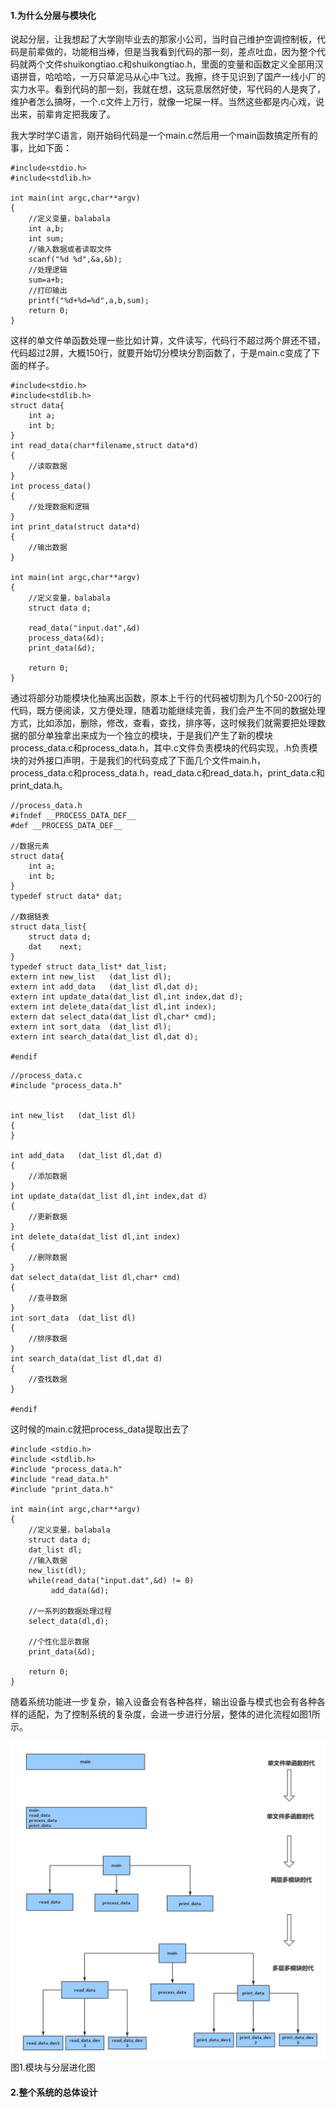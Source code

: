 #### 1.为什么分层与模块化

说起分层，让我想起了大学刚毕业去的那家小公司，当时自己维护空调控制板，代码是前辈做的，功能相当棒，但是当我看到代码的那一刻，差点吐血，因为整个代码就两个文件shuikongtiao.c和shuikongtiao.h，里面的变量和函数定义全部用汉语拼音，哈哈哈，一万只草泥马从心中飞过。我擦，终于见识到了国产一线小厂的实力水平。看到代码的那一刻，我就在想，这玩意居然好使，写代码的人是爽了，维护者怎么搞呀，一个.c文件上万行，就像一坨屎一样。当然这些都是内心戏，说出来，前辈肯定把我废了。

我大学时学C语言，刚开始码代码是一个main.c然后用一个main函数搞定所有的事，比如下面：

```
#include<stdio.h>
#include<stdlib.h>

int main(int argc,char**argv)
{
    //定义变量，balabala
    int a,b;
    int sum;
    //输入数据或者读取文件
    scanf("%d %d",&a,&b);
    //处理逻辑
    sum=a+b;
    //打印输出
    printf("%d+%d=%d",a,b,sum);
    return 0;
}
```

这样的单文件单函数处理一些比如计算，文件读写，代码行不超过两个屏还不错，代码超过2屏，大概150行，就要开始切分模块分割函数了，于是main.c变成了下面的样子。

```
#include<stdio.h>
#include<stdlib.h>
struct data{
    int a;
    int b;
}
int read_data(char*filename,struct data*d)
{
    //读取数据
}
int process_data()
{
    //处理数据和逻辑
}
int print_data(struct data*d)
{
    //输出数据
}

int main(int argc,char**argv)
{
    //定义变量，balabala
    struct data d;

    read_data("input.dat",&d)
    process_data(&d);
    print_data(&d);

    return 0;
}
```

通过将部分功能模块化抽离出函数，原本上千行的代码被切割为几个50-200行的代码，既方便阅读，又方便处理，随着功能继续完善，我们会产生不同的数据处理方式，比如添加，删除，修改，查看，查找，排序等，这时候我们就需要把处理数据的部分单独拿出来成为一个独立的模块，于是我们产生了新的模块process\_data.c和process\_data.h，其中.c文件负责模块的代码实现，.h负责模块的对外接口声明，于是我们的代码变成了下面几个文件main.h，process\_data.c和process\_data.h，read\_data.c和read\_data.h，print\_data.c和print\_data.h。

```
//process_data.h
#ifndef __PROCESS_DATA_DEF__
#def __PROCESS_DATA_DEF__

//数据元素
struct data{
    int a;
    int b;
}
typedef struct data* dat;

//数据链表
struct data_list{
    struct data d;
    dat    next;
}
typedef struct data_list* dat_list;
extern int new_list   (dat_list dl);
extern int add_data   (dat_list dl,dat d);
extern int update_data(dat_list dl,int index,dat d);
extern int delete_data(dat_list dl,int index);
extern dat select_data(dat_list dl,char* cmd);
extern int sort_data  (dat_list dl);
extern int search_data(dat_list dl,dat d);

#endif
```

```
//process_data.c
#include "process_data.h"


int new_list   (dat_list dl)
{
}

int add_data   (dat_list dl,dat d)
{
    //添加数据
}
int update_data(dat_list dl,int index,dat d)
{
    //更新数据
}
int delete_data(dat_list dl,int index)
{
    //删除数据
}
dat select_data(dat_list dl,char* cmd)
{
    //查寻数据
}
int sort_data  (dat_list dl)
{
    //排序数据
}
int search_data(dat_list dl,dat d)
{
    //查找数据
}

#endif
```

这时候的main.c就把process\_data提取出去了

```
#include <stdio.h>
#include <stdlib.h>
#include "process_data.h"
#include "read_data.h"
#include "print_data.h"

int main(int argc,char**argv)
{
    //定义变量，balabala
    struct data d;
    dat_list dl;
    //输入数据
    new_list(dl);
    while(read_data("input.dat",&d) != 0)
         add_data(&d);
    
    //一系列的数据处理过程
    select_data(dl,d);
    
    //个性化显示数据
    print_data(&d);

    return 0;
}
```

随着系统功能进一步复杂，输入设备会有各种各样，输出设备与模式也会有各种各样的适配，为了控制系统的复杂度，会进一步进行分层，整体的进化流程如图1所示。

![](/assets/EmbeddedSystem_S1_P0.png)图1.模块与分层进化图

#### 2.整个系统的总体设计



